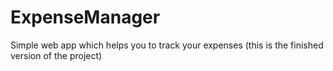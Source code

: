 # ExpenseManager
 Simple web app which helps you to track your expenses (this is the finished version of the project)
